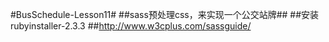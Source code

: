 #BusSchedule-Lesson11#
##sass预处理css，来实现一个公交站牌##
##安装rubyinstaller-2.3.3
##http://www.w3cplus.com/sassguide/